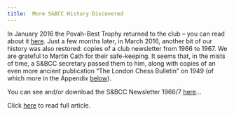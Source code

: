 ```yaml
---
title:  More S&BCC History Discovered
---
```


In January 2016 the Povah-Best Trophy returned to the club – you can read about it [here](/2016/03/14/trophy-returns.html). Just a few months later, in March 2016, another bit of our history was also restored: copies of a club newsletter from 1966 to 1967. We are grateful to Martin Cath for their safe-keeping. It seems that, in the mists of time, a S&BCC secretary passed them to him, along with copies of an even more ancient publication “The London Chess Bulletin” on 1949 (of which more in the Appendix <a href="#appendix">below</a>).

You can see and/or download the S&BCC Newsletter 1966/7 [here](/assets/newsletter)...

Click [here](/clubhistory/more.html) to read full article.
